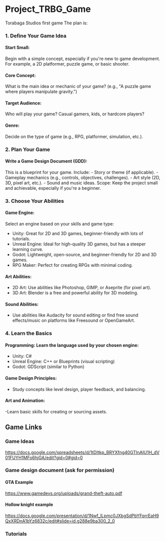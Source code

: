 # Project_TRBG_Game
Torabaga Studios first game
The plan is:
### 1. Define Your Game Idea
#### Start Small: 
Begin with a simple concept, especially if you're new to game development. For example, a 2D platformer, puzzle game, or basic shooter.
#### Core Concept:
What is the main idea or mechanic of your game? (e.g., "A puzzle game where players manipulate gravity.")
#### Target Audience:
Who will play your game? Casual gamers, kids, or hardcore players?
#### Genre:
Decide on the type of game (e.g., RPG, platformer, simulation, etc.).

### 2. Plan Your Game
#### Write a Game Design Document (GDD):
This is a blueprint for your game. Include:
    - Story or theme (if applicable).
    - Gameplay mechanics (e.g., controls, objectives, challenges).
    - Art style (2D, 3D, pixel art, etc.).
    - Sound and music ideas. 
Scope: Keep the project small and achievable, especially if you're a beginner.

### 3. Choose Your Abilities
#### Game Engine:
Select an engine based on your skills and game type:
  - Unity: Great for 2D and 3D games, beginner-friendly with lots of tutorials.
  - Unreal Engine: Ideal for high-quality 3D games, but has a steeper learning curve.
  - Godot: Lightweight, open-source, and beginner-friendly for 2D and 3D games.
  - RPG Maker: Perfect for creating RPGs with minimal coding.
#### Art Abilities:
  - 2D Art: Use abilities like Photoshop, GIMP, or Aseprite (for pixel art).
  - 3D Art: Blender is a free and powerful ability for 3D modeling.
#### Sound Abilities:
  - Use abilities like Audacity for sound editing or find free sound effects/music on platforms like Freesound or OpenGameArt.
### 4. Learn the Basics
#### Programming: Learn the language used by your chosen engine:
  - Unity: C#
  - Unreal Engine: C++ or Blueprints (visual scripting)
  - Godot: GDScript (similar to Python)
#### Game Design Principles:
  - Study concepts like level design, player feedback, and balancing.
#### Art and Animation: 
  -Learn basic skills for creating or sourcing assets.

## Game Links
### Game Ideas
https://docs.google.com/spreadsheets/d/1tDItkp_BRYXfng40GTlnAIU1H_dV01FUYH1MFo6hjGA/edit?gid=0#gid=0
### Game design document (ask for permission)
#### GTA Example
https://www.gamedevs.org/uploads/grand-theft-auto.pdf
#### Hollow knight example
https://docs.google.com/presentation/d/1Nwf_lLpmc0JXbgSdPbYFqrrEaH9QxXRDnA1bYz6832c/edit#slide=id.g288e9ba300_2_0

### Tutorials


